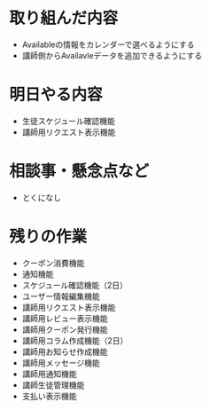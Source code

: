 # 取り組んだ内容
* Availableの情報をカレンダーで選べるようにする
* 講師側からAvailavleデータを追加できるようにする

# 明日やる内容
* 生徒スケジュール確認機能
* 講師用リクエスト表示機能

# 相談事・懸念点など
* とくになし

# 残りの作業
- クーポン消費機能
- 通知機能
- スケジュール確認機能（2日）
- ユーザー情報編集機能
- 講師用リクエスト表示機能
- 講師用レビュー表示機能
- 講師用クーポン発行機能
- 講師用コラム作成機能（2日）
- 講師用お知らせ作成機能
- 講師用メッセージ機能
- 講師用通知機能
- 講師生徒管理機能
- 支払い表示機能
